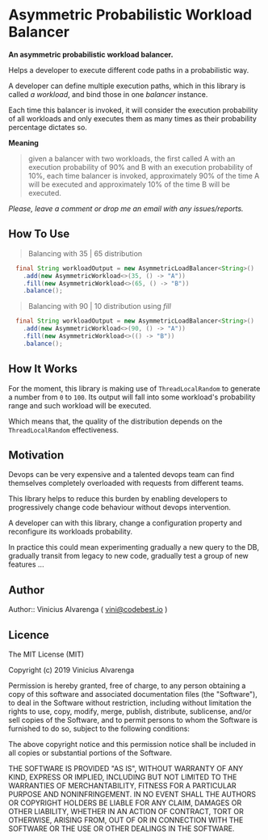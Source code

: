 # Asymmetric Probabilistic Workload Balancer

**An asymmetric probabilistic workload balancer.**

Helps a developer to execute different code paths in a probabilistic way. 

A developer can define multiple execution paths, which in this library is called *a workload*, and bind those in one *balancer* instance.
 
Each time this balancer is invoked, it will consider the execution probability of all workloads and only executes them as 
many times as their probability percentage dictates so.  

**Meaning**
> given a balancer with two workloads, the first called A with an execution probability of 90% and B with an execution probability of 10%, 
each time balancer is invoked, approximately 90% of the time A will be executed and approximately 10% of the time B will be executed.


*Please, leave a comment or drop me an email with any issues/reports.*

## How To Use

> Balancing with 35 | 65 distribution
```java
  final String workloadOutput = new AsymmetricLoadBalancer<String>()
    .add(new AsymmetricWorkload<>(35, () -> "A"))
    .fill(new AsymmetricWorkload<>(65, () -> "B"))
    .balance();
```
> Balancing with 90 | 10 distribution using *fill*
```java
  final String workloadOutput = new AsymmetricLoadBalancer<String>()
    .add(new AsymmetricWorkload<>(90, () -> "A"))
    .fill(new AsymmetricWorkload<>(() -> "B"))
    .balance();
```
## How It Works

For the moment, this library is making use of `ThreadLocalRandom` to generate a number from `0` to `100`. 
Its output will fall into some workload's probability range and such workload will be executed.

Which means that, the quality of the distribution depends on the `ThreadLocalRandom` effectiveness.

## Motivation

Devops can be very expensive and a talented devops team can find themselves completely overloaded with
requests from different teams. 

This library helps to reduce this burden by enabling developers to progressively change code behaviour without
devops intervention. 

A developer can with this library, change a configuration property and reconfigure its workloads probability.

In practice this could mean experimenting gradually a new query to the DB, gradually transit from legacy to new code, 
gradually test a group of new features ... 
 

## Author

Author:: Vinicius Alvarenga ( <a href="mailto:vini@codebest.io">vini@codebest.io</a> )

## Licence

The MIT License (MIT)

Copyright (c) 2019 Vinicius Alvarenga

Permission is hereby granted, free of charge, to any person obtaining a copy
of this software and associated documentation files (the "Software"), to deal
in the Software without restriction, including without limitation the rights
to use, copy, modify, merge, publish, distribute, sublicense, and/or sell
copies of the Software, and to permit persons to whom the Software is
furnished to do so, subject to the following conditions:

The above copyright notice and this permission notice shall be included in all
copies or substantial portions of the Software.

THE SOFTWARE IS PROVIDED "AS IS", WITHOUT WARRANTY OF ANY KIND, EXPRESS OR
IMPLIED, INCLUDING BUT NOT LIMITED TO THE WARRANTIES OF MERCHANTABILITY,
FITNESS FOR A PARTICULAR PURPOSE AND NONINFRINGEMENT. IN NO EVENT SHALL THE
AUTHORS OR COPYRIGHT HOLDERS BE LIABLE FOR ANY CLAIM, DAMAGES OR OTHER
LIABILITY, WHETHER IN AN ACTION OF CONTRACT, TORT OR OTHERWISE, ARISING FROM,
OUT OF OR IN CONNECTION WITH THE SOFTWARE OR THE USE OR OTHER DEALINGS IN THE
SOFTWARE.
